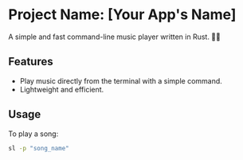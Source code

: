 # Project Name: [Your App's Name]

A simple and fast command-line music player written in Rust. 🚀🎵

## Features
- Play music directly from the terminal with a simple command.
- Lightweight and efficient.

## Usage
To play a song:
```bash
sl -p "song_name"
